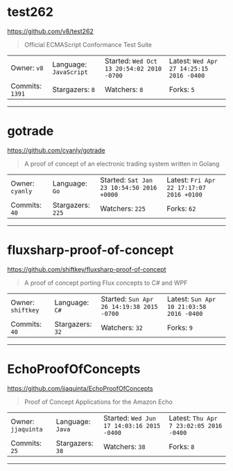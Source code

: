 # test262

https://github.com/v8/test262
<blockquote>
Official ECMAScript Conformance Test Suite
</blockquote>

<table>
<tr><td>Owner: <code>v8</code></td>
    <td>Language: <code>JavaScript</code></td>
    <td>Started: <code>Wed Oct 13 20:54:02 2010 -0700</code></td>
    <td>Latest: <code>Wed Apr 27 14:25:15 2016 -0400</code></td></tr>
<tr><td>Commits: <code>1391</code></td>
    <td>Stargazers: <code>8</code></td>
    <td>Watchers: <code>8</code></td>
    <td>Forks: <code>5</code></td></tr>
</table>

---

# gotrade

https://github.com/cyanly/gotrade
<blockquote>
A proof of concept of an electronic trading system written in Golang
</blockquote>

<table>
<tr><td>Owner: <code>cyanly</code></td>
    <td>Language: <code>Go</code></td>
    <td>Started: <code>Sat Jan 23 10:54:50 2016 +0000</code></td>
    <td>Latest: <code>Fri Apr 22 17:17:07 2016 +0100</code></td></tr>
<tr><td>Commits: <code>40</code></td>
    <td>Stargazers: <code>225</code></td>
    <td>Watchers: <code>225</code></td>
    <td>Forks: <code>62</code></td></tr>
</table>

---

# fluxsharp-proof-of-concept

https://github.com/shiftkey/fluxsharp-proof-of-concept
<blockquote>
A proof of concept porting Flux concepts to C# and WPF
</blockquote>

<table>
<tr><td>Owner: <code>shiftkey</code></td>
    <td>Language: <code>C#</code></td>
    <td>Started: <code>Sun Apr 26 14:19:38 2015 -0700</code></td>
    <td>Latest: <code>Sun Apr 10 21:03:58 2016 -0400</code></td></tr>
<tr><td>Commits: <code>40</code></td>
    <td>Stargazers: <code>32</code></td>
    <td>Watchers: <code>32</code></td>
    <td>Forks: <code>9</code></td></tr>
</table>

---

# EchoProofOfConcepts

https://github.com/jjaquinta/EchoProofOfConcepts
<blockquote>
Proof of Concept Applications for the Amazon Echo
</blockquote>

<table>
<tr><td>Owner: <code>jjaquinta</code></td>
    <td>Language: <code>Java</code></td>
    <td>Started: <code>Wed Jun 17 14:03:16 2015 -0400</code></td>
    <td>Latest: <code>Thu Apr 7 23:02:05 2016 -0400</code></td></tr>
<tr><td>Commits: <code>25</code></td>
    <td>Stargazers: <code>38</code></td>
    <td>Watchers: <code>38</code></td>
    <td>Forks: <code>8</code></td></tr>
</table>

---

